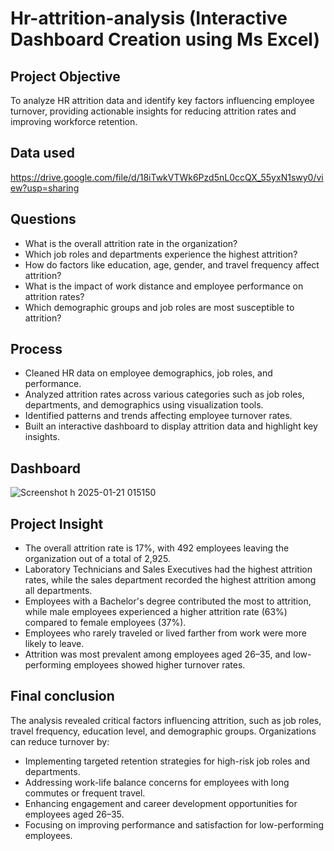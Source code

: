 # Hr-attrition-analysis (Interactive Dashboard Creation using Ms Excel)
## Project Objective  
To analyze HR attrition data and identify key factors influencing employee turnover, providing actionable insights for reducing attrition rates and improving workforce retention.
## Data used
https://drive.google.com/file/d/18iTwkVTWk6Pzd5nL0ccQX_55yxN1swy0/view?usp=sharing
## Questions 
-  What is the overall attrition rate in the organization?  
-  Which job roles and departments experience the highest attrition?  
-  How do factors like education, age, gender, and travel frequency affect attrition?  
-  What is the impact of work distance and employee performance on attrition rates?  
-  Which demographic groups and job roles are most susceptible to attrition?
## Process
- Cleaned HR data on employee demographics, job roles, and performance.
- Analyzed attrition rates across various categories such as job roles, departments, and demographics using visualization tools.
- Identified patterns and trends affecting employee turnover rates.
- Built an interactive dashboard to display attrition data and highlight key insights.
## Dashboard 
![Screenshot h 2025-01-21 015150](https://github.com/user-attachments/assets/e086a3e8-7729-4ecc-a452-f2277c57dfb9)
## Project Insight
- The overall attrition rate is 17%, with 492 employees leaving the organization out of a total of 2,925.  
- Laboratory Technicians and Sales Executives had the highest attrition rates, while the sales department recorded the highest attrition among all departments.
- Employees with a Bachelor's degree contributed the most to attrition, while male employees experienced a higher attrition rate (63%) compared to female employees (37%).
- Employees who rarely traveled or lived farther from work were more likely to leave.
- Attrition was most prevalent among employees aged 26–35, and low-performing employees showed higher turnover rates.
## Final conclusion 
The analysis revealed critical factors influencing attrition, such as job roles, travel frequency, education level, and demographic groups. Organizations can reduce turnover by:  
- Implementing targeted retention strategies for high-risk job roles and departments.  
- Addressing work-life balance concerns for employees with long commutes or frequent travel.  
- Enhancing engagement and career development opportunities for employees aged 26–35.  
- Focusing on improving performance and satisfaction for low-performing employees.






